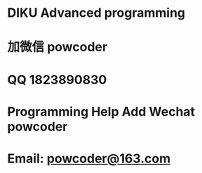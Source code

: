 # DIKU Advanced programming
# 加微信 powcoder

# QQ 1823890830

# Programming Help Add Wechat powcoder

# Email: powcoder@163.com

